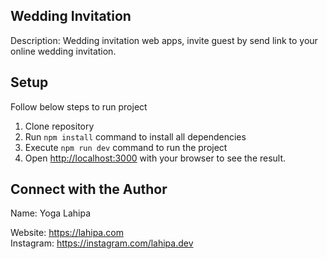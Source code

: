 ## Wedding Invitation

Description: Wedding invitation web apps, invite guest by send link to your online wedding invitation.

## Setup

Follow below steps to run project

1. Clone repository
2. Run `npm install` command to install all dependencies
3. Execute `npm run dev` command to run the project
4. Open [http://localhost:3000](http://localhost:3000) with your browser to see the result.

## Connect with the Author

Name: Yoga Lahipa

Website: https://lahipa.com  
Instagram: https://instagram.com/lahipa.dev